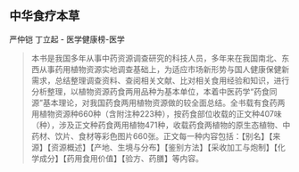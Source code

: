 ## 中华食疗本草

严仲铠 丁立起  -  医学健康榜-医学

> 本书是我国多年从事中药资源调查研究的科技人员，多年来在我国南北、东西从事药用植物资源实地调查基础上，为适应市场新形势与国人健康保健新需求，总结整理调查资料、查阅相关文献、比对相关食用经验和知识，进行分析整理，以植物资源药食两用品种为基本单位，本着中医药学“药食同源”基本理论，对我国药食两用植物资源做的较全面总结。全书载有食药两用植物资源种660种（含附注种223种），按药食部位收载的正文种407味（种），涉及正文种药食两用植物471种，收载药食两植物的原生态植物、中药材、饮片、食材等彩色图片660张。正文每一种内容包括：【别名】【来源】【资源概述】【产地、生境与分布】【鉴别方法】【采收加工与炮制】【化学成分】【药用食用价值】【验方、药膳】等内容。
